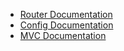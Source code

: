 - [Router Documentation](docs/router.md)
- [Config Documentation](docs/config.md)
- [MVC Documentation](docs/mvc.md)
